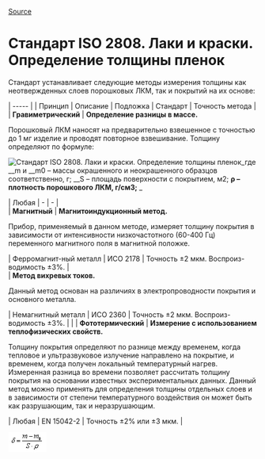 
[Source](http://vseokraskah.net/standart-iso-2808 "Permalink to Стандарт ISO 2808. Лаки и краски. Определение толщины пленок")

# Стандарт ISO 2808. Лаки и краски. Определение толщины пленок

Стандарт устанавливает следующие методы измерения толщины как неотвержденных слоев порошковых ЛКМ, так и покрытий на их основе:

| ----- |
| Принцип |  Описание |  Подложка |  Стандарт |  Точность метода |  
| **Гравиметрический** |  **Определение разницы в массе.**

Порошковый ЛКМ наносят на предварительно взвешенное с точностью до 1 мг изделие и проводят повторное взвешивание. Толщину определяют по формуле:

![][1]_где __m и __m0 – массы окрашенного и неокрашенного образцов соответственно, г; __S – площадь поверхности с покрытием, м2; __ρ – плотность порошкового ЛКМ, г/см3;__ _

 |  Любая |  - |  - |  
| **Магнитный** |  **Магнитоиндукционный метод.**

Прибор, применяемый в данном методе, измеряет толщину покрытия в зависимости от интенсивности низкочастотного (60-400 Гц) переменного магнитного поля в магнитной положке.

 |  Ферромагнит-ный металл |  ИСО 2178 |  Точность ±2 мкм. Воспроиз-водимость ±3%. |  
| **Метод вихревых токов.**

Данный метод основан на различиях в электропроводности покрытия и основного металла.

 |  Немагнитный металл |  ИСО 2360 |  Точность ±2 мкм. Воспроиз-водимость ±3%. |   |
| **Фототермический** |  **Измерение с использованием теплофизических свойств.**

Толщину покрытия определяют по разнице между временем, когда тепловое и ультразвуковое излучение направлено на покрытие, и временем, когда получен локальный температурный нагрев. Измеренная разница во времени позволяет рассчитать толщину покрытия на основании известных экспериментальных данных. Данный метод можно применять для определения толщины отдельных слоев и в зависимости от степени температурного воздействия он может быть как разрушающим, так и неразрушающим.

 |  Любая |  EN 15042-2 |  Точность ±2% или ±3 мкм. | 

[1]: http://vseokraskah.net/wp-content/uploads/2011/09/11.jpg "Стандарт ISO 2808. Лаки и краски. Определение толщины пленок"

![caption](/img/11.jpg)
  